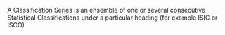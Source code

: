A Classification Series is an ensemble of one or several consecutive Statistical Classifications under a particular heading (for example ISIC or ISCO).